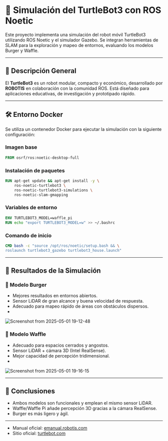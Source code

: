 # 🤖 Simulación del TurtleBot3 con ROS Noetic

Este proyecto implementa una simulación del robot móvil TurtleBot3 utilizando ROS Noetic y el simulador Gazebo. Se integran herramientas de SLAM para la exploración y mapeo de entornos, evaluando los modelos Burger y Waffle.

---

## 🧩 Descripción General

El **TurtleBot3** es un robot modular, compacto y económico, desarrollado por **ROBOTIS** en colaboración con la comunidad ROS. Está diseñado para aplicaciones educativas, de investigación y prototipado rápido.

---

## 🛠️ Entorno Docker

Se utiliza un contenedor Docker para ejecutar la simulación con la siguiente configuración:

### Imagen base
```dockerfile
FROM osrf/ros:noetic-desktop-full
```

### Instalación de paquetes
```dockerfile
RUN apt-get update && apt-get install -y \
    ros-noetic-turtlebot3 \
    ros-noetic-turtlebot3-simulations \
    ros-noetic-slam-gmapping
```

### Variables de entorno
```dockerfile
ENV TURTLEBOT3_MODEL=waffle_pi
RUN echo "export TURTLEBOT3_MODEL=w" >> ~/.bashrc
```

### Comando de inicio
```dockerfile
CMD bash -c "source /opt/ros/noetic/setup.bash && \
roslaunch turtlebot3_gazebo turtlebot3_house.launch"
```

---

## 🧪 Resultados de la Simulación

### 🔹 Modelo Burger
- Mejores resultados en entornos abiertos.
- Sensor LiDAR de gran alcance y buena velocidad de respuesta.
- Adecuado para mapeo rápido de áreas con obstáculos dispersos.
- 
![Screenshot from 2025-05-01 19-12-48](https://github.com/user-attachments/assets/e23a41f8-e060-4086-95f0-9107cb707e9e)


### 🔹 Modelo Waffle
- Adecuado para espacios cerrados y angostos.
- Sensor LiDAR + cámara 3D (Intel RealSense).
- Mejor capacidad de percepción tridimensional.
- 
![Screenshot from 2025-05-01 19-16-15](https://github.com/user-attachments/assets/be361f04-e0bf-4b91-ad09-c2506a5f5a3e)

---

## 📌 Conclusiones

- Ambos modelos son funcionales y emplean el mismo sensor LiDAR.
- Waffle/Waffle Pi añade percepción 3D gracias a la cámara RealSense.
- Burger es más ligero y ágil.

---

- Manual oficial: [emanual.robotis.com](https://emanual.robotis.com/docs/en/platform/turtlebot3/overview/)
- Sitio oficial: [turtlebot.com](https://www.turtlebot.com/turtlebot3/)
